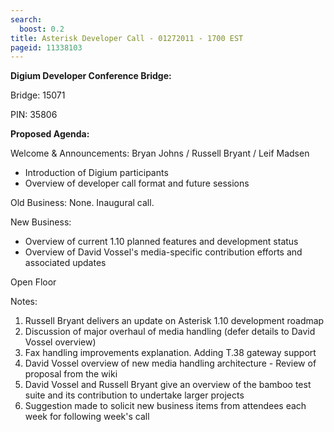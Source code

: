 ```yaml
---
search:
  boost: 0.2
title: Asterisk Developer Call - 01272011 - 1700 EST
pageid: 11338103
---
```


**Digium Developer Conference Bridge:**

Bridge:  15071

PIN:  35806

**Proposed Agenda:**

Welcome & Announcements:  Bryan Johns / Russell Bryant / Leif Madsen

* Introduction of Digium participants
* Overview of developer call format and future sessions

Old Business:  None. Inaugural call.

New Business:

* Overview of current 1.10 planned features and development status
* Overview of David Vossel's media-specific contribution efforts and associated updates

Open Floor

Notes:

1. Russell Bryant delivers an update on Asterisk 1.10 development roadmap
2. Discussion of major overhaul of media handling (defer details to David Vossel overview)
3. Fax handling improvements explanation.  Adding T.38 gateway support
4. David Vossel overview of new media handling architecture - Review of proposal from the wiki
5. David Vossel and Russell Bryant give an overview of the bamboo test suite and its contribution to undertake larger projects
6. Suggestion made to solicit new business items from attendees each week for following week's call
